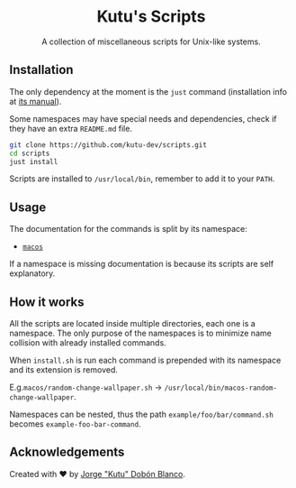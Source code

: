 <div align="center">
<h1>Kutu's Scripts</h1>

A collection of miscellaneous scripts for Unix-like systems.
</div>

## Installation
The only dependency at the moment is the `just` command (installation info at [its manual](https://just.systems/man/en/chapter_4.html)).

Some namespaces may have special needs and dependencies, check if they have an extra `README.md` file.

```sh
git clone https://github.com/kutu-dev/scripts.git
cd scripts
just install
```

Scripts are installed to `/usr/local/bin`, remember to add it to your `PATH`.

## Usage
The documentation for the commands is split by its namespace:
- [`macos`](macos/README.md)

If a namespace is missing documentation is because its scripts are self explanatory.

## How it works
All the scripts are located inside multiple directories, each one is a namespace. The only purpose of the namespaces is to minimize name collision with already installed commands.

When `install.sh` is run each command is prepended with its namespace and its extension is removed.

E.g.`macos/random-change-wallpaper.sh` -> `/usr/local/bin/macos-random-change-wallpaper`.

Namespaces can be nested, thus the path `example/foo/bar/command.sh` becomes `example-foo-bar-command`.

## Acknowledgements
Created with :heart: by [Jorge "Kutu" Dobón Blanco](https://dobon.dev).
